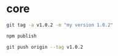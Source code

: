 # core

```bash
git tag -a v1.0.2 -m "my version 1.0.2"

npm publish

git push origin --tag v1.0.2
```
